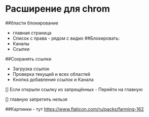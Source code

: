 
# Расширение для chrom

##бласти блокирование
- главная страница
- Список с права - рядом с видио
##Блокировать:
- Каналы
- Ссылки




##Сохранять ссылки
- Загрузка ссылок
- Проверка текущей и всех областей
- Кнопка добавления ссылок и Канала

[] Если открыли ссылку из запрещённых - Перейти на главную

[] главную запретить нельзя


##Картинки - тут
https://www.flaticon.com/ru/packs/farming-162
